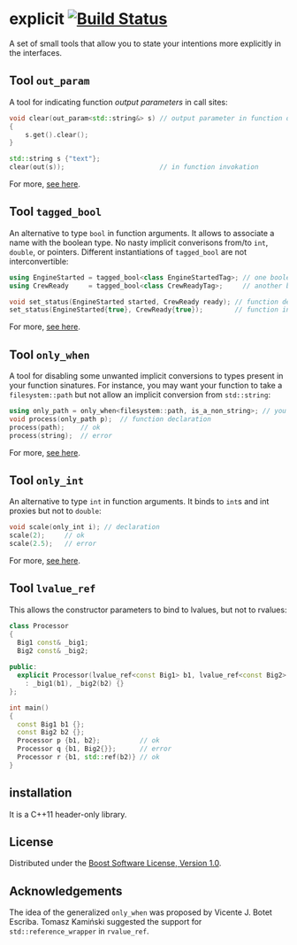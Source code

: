 # explicit [![Build Status](https://travis-ci.org/akrzemi1/explicit.svg?branch=master)](https://travis-ci.org/akrzemi1/explicit)

A set of small tools that allow you to state your intentions more explicitly in the interfaces.

## Tool `out_param`

A tool for indicating function *output parameters* in call sites:

```c++
void clear(out_param<std::string&> s) // output parameter in function declaration
{
    s.get().clear();
}

std::string s {"text"};
clear(out(s));                        // in function invokation
```

For more, [see here](doc/out_param.md).

## Tool `tagged_bool`

An alternative to type `bool` in function arguments. It allows to associate a name with the boolean type. No nasty implicit converisons from/to `int`, `double`, or pointers. Different instantiations of `tagged_bool` are not interconvertible:

```c++
using EngineStarted = tagged_bool<class EngineStartedTag>; // one boolean type
using CrewReady     = tagged_bool<class CrewReadyTag>;     // another boolean type

void set_status(EngineStarted started, CrewReady ready); // function declaration
set_status(EngineStarted{true}, CrewReady{true});        // function invokation
```
For more, [see here](doc/tagged_bool.md).

## Tool `only_when`

A tool for disabling some unwanted implicit conversions to types present in your function sinatures. For instance, you may want your function to take a `filesystem::path` but not allow an implicit conversion from `std::string`:

```c++
using only_path = only_when<filesystem::path, is_a_non_string>; // you define type trait is_a_non_string
void process(only_path p);  // function declaration
process(path);    // ok
process(string);  // error
```

For more, [see here](doc/only_when.md).

## Tool `only_int`

An alternative to type `int` in function arguments. It binds to `int`s and int proxies but not to `double`:

```c++
void scale(only_int i); // declaration
scale(2);     // ok
scale(2.5);   // error
```

For more, [see here](doc/only_when.md).

## Tool `lvalue_ref`

This allows the constructor parameters to bind to lvalues, but not to rvalues:

```c++
class Processor
{
  Big1 const& _big1;
  Big2 const& _big2;
  
public:  
  explicit Processor(lvalue_ref<const Big1> b1, lvalue_ref<const Big2> b2)
    : _big1(b1), _big2(b2) {}
};

int main()
{
  const Big1 b1 {};
  const Big2 b2 {};
  Processor p {b1, b2};          // ok
  Processor q {b1, Big2{}};      // error
  Processor r {b1, std::ref(b2)} // ok
}
```

## installation
It is a C++11 header-only library.

## License
Distributed under the [Boost Software License, Version 1.0](http://www.boost.org/LICENSE_1_0.txt).

## Acknowledgements
The idea of the generalized `only_when` was proposed by Vicente J. Botet Escriba. Tomasz Kamiński suggested the support for `std::reference_wrapper` in `rvalue_ref`.
